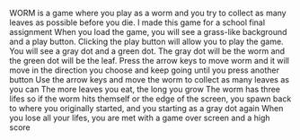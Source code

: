 WORM is a game where you play as a worm and you try to collect as many leaves as possible before you die.
I made this game for a school final assignment
When you load the game, you will see a grass-like background and a play button.
Clicking the play button will allow you to play the game.
You will see a gray dot and a green dot. The gray dot will be the worm and the green dot will be the leaf. 
Press the arrow keys to move worm and it will move in the direction you choose and keep going until you press another button
Use the arrow keys and move the worm to collect as many leaves as you can
The more leaves you eat, the long you grow
The worm has three lifes so if the worm hits themself or the edge of the screen, you spawn back to where you originally started, and you starting as a gray dot again
When you lose all your lifes, you are met with a game over screen and a high score
